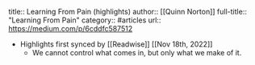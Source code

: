 title:: Learning From Pain (highlights)
author:: [[Quinn Norton]]
full-title:: "Learning From Pain"
category:: #articles
url:: https://medium.com/p/6cddfc587512

- Highlights first synced by [[Readwise]] [[Nov 18th, 2022]]
	- We cannot control what comes in, but only what we make of it.